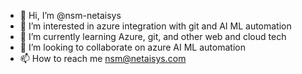 - 👋 Hi, I’m @nsm-netaisys
- 👀 I’m interested in azure integration with git and AI ML automation
- 🌱 I’m currently learning Azure, git, and other web and cloud tech
- 💞️ I’m looking to collaborate on azure AI ML automation
- 📫 How to reach me nsm@netaisys.com 

<!---
nsm-netaisys/nsm-netaisys is a ✨ special ✨ repository because its `README.md` (this file) appears on your GitHub profile.
You can click the Preview link to take a look at your changes.
--->
